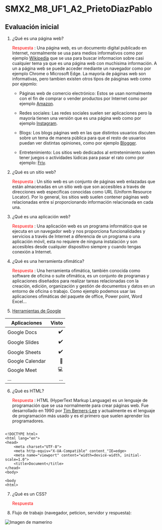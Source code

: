 # SMX2_M8_UF1_A2_PrietoDiazPablo

## Evaluación inicial

1. ¿Qué es una página web?

    <font color="red"> Respuesta </font> 
    : Una página web, es un documento digital publicado en Internet, normalmente se usa para medios informativos como por ejemplo [Wikipedia](https://www.wikipedia.org/ "Wikipedia") que se usa para buscar informacion sobre casi cualquier tema ya que es una página web con muchisima información. A un a página web se puede acceder mediante un navegador como por ejemplo Chrome o Microsoft Edge. La mayoría de páginas web son informativas, pero tambien existen otros tipos de pásginas web como por ejepmlo: 

    * Páginas web de comercio electrónico: Estos se usan normalmente con el fin de comprar o vender productos por Internet como por ejemplo [Amazon](https://www.amazon.es/ "Amazon").

    * Redes sociales: Las redes sociales suelen ser aplicaciones pero la mayoría tienen una versión que es una página web como por ejemplo [Instagram](https://www.instagram.com/ "Instagram").

    * Blogs: Los blogs páginas web en las que distintos usuarios discuten sobre un tema de manera pública para que el resto de usuarios puedan ver distintas opiniones, como por ejemplo [Blogger](https://www.blogger.com/about/?hl=es "Blogger").

    * Entretenimiento: Los sitios web dedicados al entretenimiento suelen tener juegos o actividades lúdicas para pasar el rato como por ejemplo: [Friv](https://www.friv.com/ "Friv").


2. ¿Qué es un sitio web?

    <font color="red"> Respuesta </font>
    : Un sitio web es un conjunto de páginas web enlazadas que están almacenadas en un sitio web que son accesibles a través de direcciones web especificas conocidas como URL (Uniform Resource Locator). Por lo general, los sitios web suelen contener páginas web relacionadas entre sí proporcionando información relacionada en cada una.

3. ¿Qué es una aplicación web?

    <font color="red"> Respuesta </font>
    : Una aplicación web es un programa informático que se ejecuta en un navegador web y nos proporciona funcionalidades y servicios a través de Internet a diferencia de un programa o una aplicación móvil, esta no requiere de ninguna instalación y son accesibles desde cualquier dispositivo siempre y cuando tengas conexión a Internet.

4. ¿Qué es una herramienta ofimática?

    <font color="red"> Respuesta </font>
    : Una herramienta ofimática, también conocida como software de oficina o suite ofimática, es un conjunto de programas y aplicaciones diseñados para realizar tareas relacionadas con la creación, edición, organización y gestión de documentos y datos en un entorno de oficina o trabajo. Como ejemplo podemos usar las aplicaciones ofimáticas del paquete de office, Power point, Word Excel...

5. [Herramientas de Google](https://www.google.com/intl/es-419/chrome/browser-tools/ "Herramientas de Google")

|**Aplicaciones** |**Visto** |
|---------|----------:|
|Google Docs |✔️ |
|Google Slides |✔️ |
|Google Sheets |✔️ |
|Google Calendar |📅 |
|Google Meet |💻 |
|... |... |

6. ¿Qué es HTML?

    <font color="red"> Respuesta </font>
    : HTML (HyperText Markup Language) es un lenguaje de programación que se usa normalmente para crear páginas web. Fue desarrollado en 1990 por [Tim Berners-Lee](https://es.wikipedia.org/wiki/Tim_Berners-Lee "Tim Berners-Lee") y actualmente es el lenguaje de programación más usado y es el primero que suelen aprender los programadores.

```

<!DOCTYPE html>
<html lang="en">
<head>
    <meta charset="UTF-8">
    <meta http-equiv="X-UA-Compatible" content_"IE=edge>
    <meta name="viewport" content="width=device-width, initial-scale=1.0">
    <title>Document</title>
</head>
<body>

<body
<html>

```
7. ¿Qué es un CSS?

    <font color="red"> Respuesta </font>

8. Flujo de trabajo (navegador, peticion, servidor y respuesta):

![Imagen de mamerino](https://github.com/Pavlotesto/SMX2_M8_UF1_A2_PrietoDiazPablo/blob/main/Captura%20de%20pantalla%202023-09-29%20155137.png)

